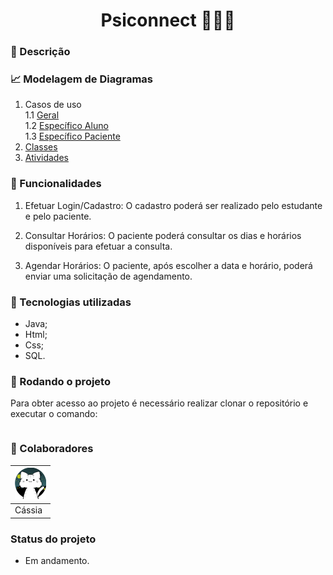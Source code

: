 <h1 align="center">Psiconnect 👩🏻‍⚕️</h1>

### 📑 Descrição

### 📈 Modelagem de Diagramas

1. Casos de uso
   <br>
    1.1 [Geral](modelagem/diagramas/casos-de-uso/geral.png)
   <br>
    1.2 [Específico Aluno](modelagem/diagramas/casos-de-uso/especificacao-aluno.png)
   <br>
    1.3 [Específico Paciente](modelagem/diagramas/casos-de-uso/especificacao-paciente.png)
3. [Classes](modelagem/diagramas/classes/diagramaClasses.png)
4. [Atividades](modelagem/diagramas/atividades/geral.png)

### 📌 Funcionalidades

1. Efetuar Login/Cadastro: O cadastro poderá ser realizado pelo estudante e pelo paciente.

2. Consultar Horários: O paciente poderá consultar os dias e horários disponíveis para efetuar a consulta.

3. Agendar Horários: O paciente, após escolher a data e horário, poderá enviar uma solicitação de agendamento.

### 🔧 Tecnologias utilizadas

- Java;
- Html;
- Css;
- SQL.

### 🚀 Rodando o projeto

Para obter acesso ao projeto é necessário realizar clonar o repositório e executar o comando:

```

```

### 🤝 Colaboradores

|[<img src="modelagem/imagens/colaboradores/perfil_cassia.png" alt="cassia" width="50"/>](https://github.com/CassiaAlthman)|
|-|
|Cássia|

### Status do projeto

- Em andamento.
